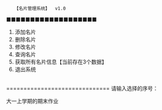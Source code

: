        【名片管理系统】  v1.0
■■■■■■■■■■■■■■■■■■■
1. 添加名片
2. 删除名片
3. 修改名片
4. 查询名片
5. 获取所有名片信息【当前存在3个数据】
6. 退出系统
<br />
==============================
请输入选择的序号：

大一上学期的期末作业
